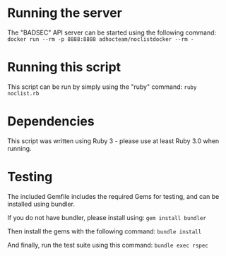 # Running the server
The "BADSEC" API server can be started using the following command:
`docker run --rm -p 8888:8888 adhocteam/noclistdocker --rm -`

# Running this script
This script can be run by simply using the "ruby" command:
`ruby noclist.rb`

# Dependencies
This script was written using Ruby 3 - please use at least Ruby 3.0 when running.

# Testing
The included Gemfile includes the required Gems for testing, and can be installed using bundler.

If you do not have bundler, please install using:
`gem install bundler`

Then install the gems with the following command:
`bundle install`

And finally, run the test suite using this command:
`bundle exec rspec`
